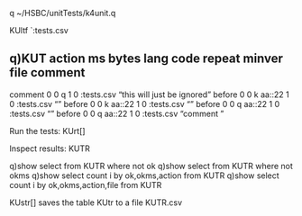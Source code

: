 q ~/HSBC/unitTests/k4unit.q


KUltf `:tests.csv

q)KUT
action  ms bytes  lang code          repeat minver file        comment
------------------------------------------------------------------------------------------
comment 0  0      q                  1      0      :tests.csv “this will just be ignored”
before  0  0      k    aa::22        1      0      :tests.csv “”
before  0  0      k    aa::22        1      0      :tests.csv “”
before  0  0      q    aa::22        1      0      :tests.csv “”
before  0  0      q    aa::22        1      0      :tests.csv “comment ”

Run the tests: KUrt[]

Inspect results: KUTR

q)show select from KUTR where not ok
q)show select from KUTR where not okms
q)show select count i by ok,okms,action from KUTR
q)show select count i by ok,okms,action,file from KUTR

KUstr[] saves the table KUtr to a file KUTR.csv